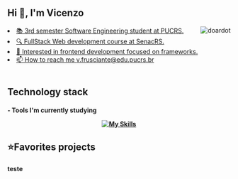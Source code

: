 <h2>Hi 👋, I'm Vicenzo</h2>

<div>
<a href="https://github.com/VicenzoMF">
  <img align="right" src="https://github-readme-stats.vercel.app/api/top-langs?username=VicenzoMF&show_icons=true&theme=tokyonight&locale=en&layout=compact" 
     alt="doardot" />
</div>
 
<li>📚 3rd semester Software Engineering student at PUCRS.</li>
<li>🔍 FullStack Web development course at SenacRS.</li>
<li>🎯 Interested in frontend development focused on frameworks.</li>
<li>📫 How to reach me <a href="mailto:v.frusciante2@edu.pucrs.br">v.frusciante@edu.pucrs.br</a></li>
<br>

<h2>Technology stack</h2>
<h4>- Tools I'm currently studying</p>
<div align="center">

[![My Skills](https://skillicons.dev/icons?i=js,ts,react,next,supabase,tailwind,java,c,linux,python,figma&theme=light)](https://skillicons.dev)

</div>

<h2>⭐Favorites projects</h2>


<h4>
  <a hre="https://github.com/VicenzoMF/letmeask-nwl6">teste</a>
</h4>
